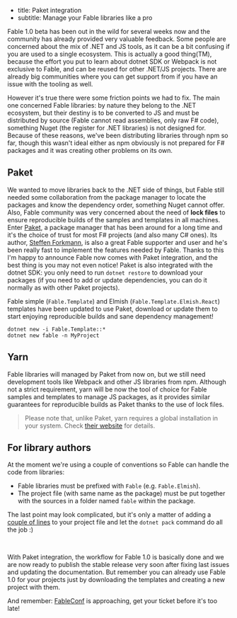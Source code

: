 - title: Paket integration
- subtitle: Manage your Fable libraries like a pro

Fable 1.0 beta has been out in the wild for several weeks now and the community has already provided very valuable feedback. Some people are concerned about the mix of .NET and JS tools, as it can be a bit confusing if you are used to a single ecosystem. This is actually a good thing(TM), because the effort you put to learn about dotnet SDK or Webpack is not exclusive to Fable, and can be reused for other .NET/JS projects. There are already big communities where you can get support from if you have an issue with the tooling as well.

However it's true there were some friction points we had to fix. The main one concerned Fable libraries: by nature they belong to the .NET ecosystem, but their destiny is to be converted to JS and must be distributed by source (Fable cannot read assemblies, only raw F# code), something Nuget (the register for .NET libraries) is not designed for. Because of these reasons, we've been distributing libraries through npm so far, though this wasn't ideal either as npm obviously is not prepared for F# packages and it was creating other problems on its own.

## Paket

We wanted to move libraries back to the .NET side of things, but Fable still needed some collaboration from the package manager to locate the packages and know the dependency order, something Nuget cannot offer. Also, Fable community was very concerned about the need of **lock files** to ensure reproducible builds of the samples and templates in all machines. Enter [Paket](https://fsprojects.github.io/Paket/), a package manager that has been around for a long time and it's the choice of trust for most F# projects (and also many C# ones). Its author, [Steffen Forkmann](https://twitter.com/sforkmann), is also a great Fable supporter and user and he's been really fast to implement the features needed by Fable. Thanks to this I'm happy to announce Fable now comes with Paket integration, and the best thing is you may not even notice! Paket is also integrated with the dotnet SDK: you only need to run `dotnet restore` to download your packages (if you need to add or update dependencies, you can do it normally as with other Paket projects).

Fable simple (`Fable.Template`) and Elmish (`Fable.Template.Elmish.React`) templates have been updated to use Paket, download or update them to start enjoying reproducible builds and sane dependency management!

```shell
dotnet new -i Fable.Template::*
dotnet new fable -n MyProject
```


## Yarn

Fable libraries will managed by Paket from now on, but we still need development tools like Webpack and other JS libraries from npm. Although not a strict requirement, yarn will be now the tool of choice for Fable samples and templates to manage JS packages, as it provides similar guarantees for reproducible builds as Paket thanks to the use of lock files.

> Please note that, unlike Paket, yarn requires a global installation in your system. Check [their website](https://yarnpkg.com/en/docs/install) for details.

## For library authors

At the moment we're using a couple of conventions so Fable can handle the code from libraries:

- Fable libraries must be prefixed with `Fable` (e.g. `Fable.Elmish`).
- The project file (with same name as the package) must be put together with the sources in a folder named `fable` within the package.

The last point may look complicated, but it's only a matter of adding a [couple of lines](https://github.com/fable-elmish/react/blob/1e97c734bfd943899958e1ca849974e3baea3500/src/Fable.Elmish.React.fsproj#L15-L19) to your project file and let the `dotnet pack` command do all the job :)

<br />

With Paket integration, the workflow for Fable 1.0 is basically done and we are now ready to publish the stable release very soon after fixing last issues and updating the documentation. But remember you can already use Fable 1.0 for your projects just by downloading the templates and creating a new project with them.

And remember: [FableConf](https://www.eventbrite.es/e/fableconf-bordeaux-tickets-34089709238) is approaching, get your ticket before it's too late!
